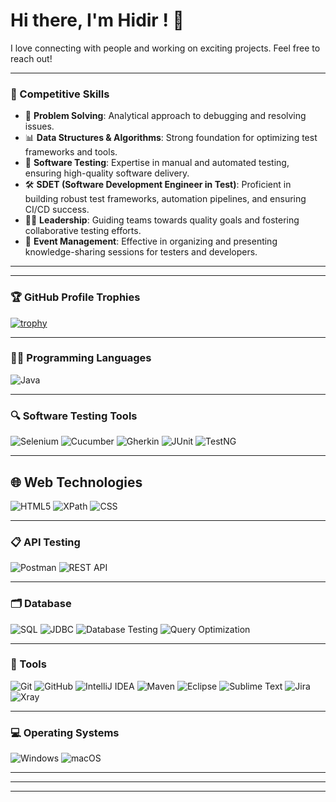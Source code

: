 # Hi there, I'm Hidir ! 👋

I love connecting with people and working on exciting projects. Feel free to reach out!



---

### 🏅 Competitive Skills  
- 🧠 **Problem Solving**: Analytical approach to debugging and resolving issues.  
- 📊 **Data Structures & Algorithms**: Strong foundation for optimizing test frameworks and tools.  
- 🧪 **Software Testing**: Expertise in manual and automated testing, ensuring high-quality software delivery.  
- 🛠️ **SDET (Software Development Engineer in Test)**: Proficient in building robust test frameworks, automation pipelines, and ensuring CI/CD success.  
- 👨‍💼 **Leadership**: Guiding teams towards quality goals and fostering collaborative testing efforts.  
- 🎤 **Event Management**: Effective in organizing and presenting knowledge-sharing sessions for testers and developers.

---


---

### 🏆 GitHub Profile Trophies  
[![trophy](https://github-profile-trophy.vercel.app/?username=YourUsername&theme=darkhub)](https://github.com/ryo-ma/github-profile-trophy)

---

### 👨‍💻 Programming Languages  
![Java](https://img.shields.io/badge/Java-ED8B00?style=for-the-badge&logo=java&logoColor=white)

---

### 🔍 Software Testing Tools  
![Selenium](https://img.shields.io/badge/Selenium-43B02A?style=for-the-badge&logo=selenium&logoColor=white)
![Cucumber](https://img.shields.io/badge/Cucumber-23D96C?style=for-the-badge&logo=cucumber&logoColor=white)
![Gherkin](https://img.shields.io/badge/Gherkin-75AADB?style=for-the-badge)
![JUnit](https://img.shields.io/badge/JUnit-25A162?style=for-the-badge&logo=junit5&logoColor=white)
![TestNG](https://img.shields.io/badge/TestNG-FF6F00?style=for-the-badge&logo=java&logoColor=white)

---

## 🌐 Web Technologies  
![HTML5](https://img.shields.io/badge/HTML5-E34F26?style=for-the-badge&logo=html5&logoColor=white)
![XPath](https://img.shields.io/badge/XPath-3270F4?style=for-the-badge&logo=x&logoColor=white)
![CSS](https://img.shields.io/badge/CSS-1572B6?style=for-the-badge&logo=css3&logoColor=white)

---

### 📋 API Testing  
![Postman](https://img.shields.io/badge/Postman-FF6C37?style=for-the-badge&logo=postman&logoColor=white)
![REST API](https://img.shields.io/badge/REST%20API-0078D7?style=for-the-badge&logo=api&logoColor=white)

---

### 🗂️ Database  
![SQL](https://img.shields.io/badge/SQL-4479A1?style=for-the-badge&logo=MySQL&logoColor=white)
![JDBC](https://img.shields.io/badge/JDBC-00758F?style=for-the-badge)
![Database Testing](https://img.shields.io/badge/Database%20Testing-4479A1?style=for-the-badge&logo=mysql&logoColor=white)
![Query Optimization](https://img.shields.io/badge/Query%20Optimization-4479A1?style=for-the-badge&logo=database&logoColor=white)

---

### 🔧 Tools  
![Git](https://img.shields.io/badge/Git-F05032?style=for-the-badge&logo=git&logoColor=white)
![GitHub](https://img.shields.io/badge/GitHub-181717?style=for-the-badge&logo=github&logoColor=white)
![IntelliJ IDEA](https://img.shields.io/badge/IntelliJ%20IDEA-000000?style=for-the-badge&logo=intellijidea&logoColor=white)
![Maven](https://img.shields.io/badge/Maven-C71A36?style=for-the-badge&logo=apachemaven&logoColor=white)
![Eclipse](https://img.shields.io/badge/Eclipse-2C2255?style=for-the-badge&logo=eclipse&logoColor=white)
![Sublime Text](https://img.shields.io/badge/Sublime%20Text-FF9800?style=for-the-badge&logo=sublimetext&logoColor=white)
![Jira](https://img.shields.io/badge/Jira-0052CC?style=for-the-badge&logo=jira&logoColor=white)
![Xray](https://img.shields.io/badge/Xray-0052CC?style=for-the-badge&logo=x&logoColor=white)

---

### 💻 Operating Systems  
![Windows](https://img.shields.io/badge/Windows-0078D6?style=for-the-badge&logo=windows&logoColor=white)
![macOS](https://img.shields.io/badge/macOS-000000?style=for-the-badge&logo=apple&logoColor=white)

---

---
---





